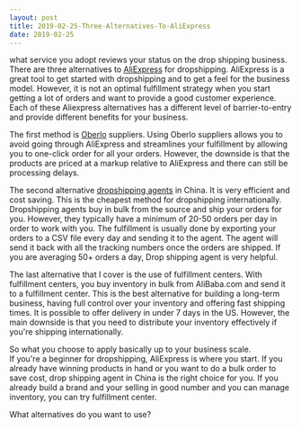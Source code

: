 ```yaml
---
layout: post
title: 2019-02-25-Three-Alternatives-To-AliExpress
date: 2019-02-25
---
```


what service you adopt reviews your status on the drop shipping business.  
There are three alternatives to [AliExpress](https://www.aliexpress.com/) for dropshipping. AliExpress is a great tool to get started with dropshipping and to get a feel for the business model. However, it is not an optimal fulfillment strategy when you start getting a lot of orders and want to provide a good customer experience. Each of these Aliexpress alternatives has a different level of barrier-to-entry and provide different benefits for your business.  

The first method is [Oberlo](https://www.oberlo.com/) suppliers. Using Oberlo suppliers allows you to avoid going through AliExpress and streamlines your fulfillment by allowing you to one-click order for all your orders. However, the downside is that the products are priced at a markup relative to AliExpress and there can still be processing delays.

The second alternative [dropshipping agents](https://1stopdropshipping.com) in China. It is very efficient and cost saving. This is the cheapest method for dropshipping internationally. Dropshipping agents buy in bulk from the source and ship your orders for you. However, they typically have a minimum of 20-50 orders per day in order to work with you. The fulfillment is usually done by exporting your orders to a CSV file every day and sending it to the agent. The agent will send it back with all the tracking numbers once the orders are shipped. If you are averaging 50+ orders a day, Drop shipping agent is very helpful.

The last alternative that I cover is the use of fulfillment centers. With fulfillment centers, you buy inventory in bulk from AliBaba.com and send it to a fulfillment center. This is the best alternative for building a long-term business, having full control over your inventory and offering fast shipping times. It is possible to offer delivery in under 7 days in the US. However, the main downside is that you need to distribute your inventory effectively if you're shipping internationally.

So what you choose to apply basically up to your business scale.  
If you're a beginner for dropshipping, AliExpress is where you start. If you already have winning products in hand or you want to do a bulk order to save cost, drop shipping agent in China is the right choice for you.
If you already build a brand and your selling in good number and you can manage inventory, you can try fulfillment center.   

What alternatives do you want to use?